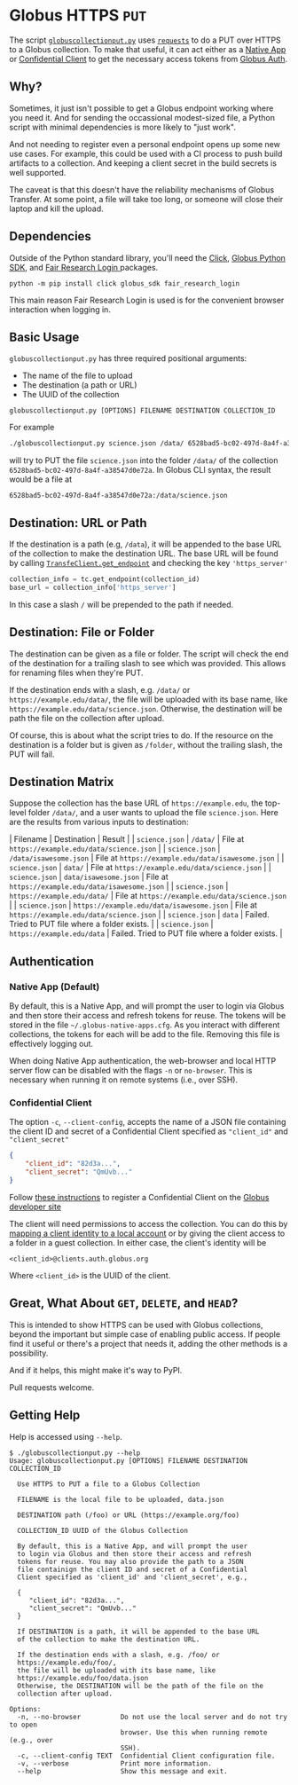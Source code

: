 # Globus HTTPS `PUT`

The script [`globuscollectionput.py`](../scripts/globuscollectionput.py) uses
[`requests`](https://requests.readthedocs.io/en/latest/) to do a PUT
over HTTPS to a Globus collection. To make that useful, it can act
either as a [Native
App](https://globus-sdk-python.readthedocs.io/en/stable/examples/native_app.html)
or [Confidential
Client](https://globus-sdk-python.readthedocs.io/en/stable/examples/client_credentials.html)
to get the necessary access tokens from [Globus Auth](https://docs.globus.org/api/auth/).

## Why?

Sometimes, it just isn't possible to get a Globus endpoint working where you
need it. And for sending the occassional modest-sized file, a Python
script with minimal dependencies is more likely to "just work". 

And not needing to register even a personal endpoint opens up some new
use cases. For example, this could be used with a CI process to push build
 artifacts to a collection. And keeping a client secret in the build
 secrets is well supported.
 
The caveat is that this doesn't have the reliability mechanisms of
Globus Transfer. At some point, a file will take too long, or someone
will close their laptop and kill the upload.

## Dependencies

Outside of the Python standard library, you'll need the
[Click](https://click.palletsprojects.com/), [Globus Python
SDK](https://globus-sdk-python.readthedocs.io/), and [Fair Research
Login ](https://github.com/fair-research/native-login) packages.

```
python -m pip install click globus_sdk fair_research_login
```

This main reason Fair Research Login is used is for the convenient
browser interaction when logging in.

## Basic Usage

`globuscollectionput.py` has three required positional arguments:
- The name of the file to upload
- The destination (a path or URL)
- The UUID of the collection

```
globuscollectionput.py [OPTIONS] FILENAME DESTINATION COLLECTION_ID
```

For example
```bash
./globuscollectionput.py science.json /data/ 6528bad5-bc02-497d-8a4f-a38547d0e72a
```
will try to PUT the file `science.json` into the folder `/data/` of
the collection `6528bad5-bc02-497d-8a4f-a38547d0e72a`. In Globus CLI
syntax, the result would be a file at

```
6528bad5-bc02-497d-8a4f-a38547d0e72a:/data/science.json
```

## Destination: URL or Path

If the destination is a path (e.g, `/data`), it will be appended to
the base URL of the collection to make the destination URL. The base
URL will be found by calling [`TransfeClient.get_endpoint`](https://globus-sdk-python.readthedocs.io/en/stable/services/transfer.html#globus_sdk.TransferClient.get_endpoint)
and checking the key `'https_server'`
```python
collection_info = tc.get_endpoint(collection_id)
base_url = collection_info['https_server']
```

In this case a slash `/` will be prepended to the path if needed.

## Destination: File or Folder

The destination can be given as a file or folder. The script will
check the end of the destination for a trailing slash to see which was
provided. This allows for renaming files when they're PUT.

If the destination ends with a slash, e.g. `/data/` or
  `https://example.edu/data/`, the file will be uploaded with its base
  name, like `https://example.edu/data/science.json`. Otherwise, the
  destination will be path the file on the collection after upload.

Of course, this is about what the script tries to do. If the
resource on the destination is a folder but is given as `/folder`,
without the trailing slash, the PUT will fail.

## Destination Matrix

Suppose the collection has the base URL of `https://example.edu`, the
top-level folder `/data/`, and a user wants to upload the file
`science.json`. Here are the results from various inputs to destination:

| Filename | Destination | Result |
| `science.json` | `/data/`                                                                     | File at `https://example.edu/data/science.json`      |
| `science.json` | `/data/isawesome.json`                                         | File at `https://example.edu/data/isawesome.json`  |
| `science.json` | `data/`                                                                       | File at `https://example.edu/data/science.json`      |
| `science.json` | `data/isawesome.json`                                           | File at `https://example.edu/data/isawesome.json`  |
| `science.json` | `https://example.edu/data/`                               | File at `https://example.edu/data/science.json`      |
| `science.json` |  `https://example.edu/data/isawesome.json`  | File at `https://example.edu/data/science.json`      |
| `science.json` |  `data`                                                                        | Failed.  Tried to PUT file where a folder exists.                      |
| `science.json` | `https://example.edu/data`                                 | Failed.  Tried to PUT file where a folder exists.                      |

## Authentication

### Native App (Default)

By default, this is a Native App, and will prompt the user to login
via Globus and then store their access and refresh  tokens for
reuse. The tokens will be stored in the file
`~/.globus-native-apps.cfg`. As you interact with different
collections, the tokens for each will be add to the file. Removing
this file is effectively logging out.

When doing Native App authentication, the web-browser and local HTTP
server flow can be disabled with the flags `-n` or `no-browser`. This is
necessary when running it on remote systems (i.e., over SSH).

### Confidential Client

The option `-c`, `--client-config`, accepts the name of a JSON file
containing the  client ID and secret of a Confidential Client
specified as `"client_id"` and `"client_secret"`
  
```json
{
	"client_id": "82d3a...",
    "client_secret": "QmUvb..."
}
```

Follow [these
instructions](https://docs.globus.org/api/auth/developer-guide/#register-app)
to register a Confidential Client on the [Globus developer site](https://developers.globus.org)

The client will need permissions to access the collection. You can do
this by [mapping a client identity to a local
account](https://docs.globus.org/globus-connect-server/v5/use-client-credentials/)
or by giving the client access to a folder in a guest collection. In
either case, the client's identity will be
```
<client_id>@clients.auth.globus.org
```

Where `<client_id>` is the UUID of the client.

## Great, What About `GET`, `DELETE`, and `HEAD`?

This is intended to show HTTPS can be used with Globus collections,
beyond the important but simple case of enabling public access. If
people find it useful or there's a project that needs it, adding the
other methods is a possibility.

And if it helps, this might make it's way to PyPI.

Pull requests welcome.

## Getting Help

Help is accessed using `--help`.

```
$ ./globuscollectionput.py --help
Usage: globuscollectionput.py [OPTIONS] FILENAME DESTINATION COLLECTION_ID

  Use HTTPS to PUT a file to a Globus Collection

  FILENAME is the local file to be uploaded, data.json

  DESTINATION path (/foo) or URL (https://example.org/foo)

  COLLECTION_ID UUID of the Globus Collection

  By default, this is a Native App, and will prompt the user
  to login via Globus and then store their access and refresh
  tokens for reuse. You may also provide the path to a JSON
  file containign the client ID and secret of a Confidential
  Client specified as 'client_id' and 'client_secret', e.g.,
  
  {
     "client_id": "82d3a...",
     "client_secret": "QmUvb..."
  }

  If DESTINATION is a path, it will be appended to the base URL
  of the collection to make the destination URL.

  If the destination ends with a slash, e.g. /foo/ or
  https://example.edu/foo/,
  the file will be uploaded with its base name, like
  https://example.edu/foo/data.json
  Otherwise, the DESTINATION will be the path of the file on the
  collection after upload.

Options:
  -n, --no-browser          Do not use the local server and do not try to open
                            browser. Use this when running remote (e.g., over
                            SSH).
  -c, --client-config TEXT  Confidential Client configuration file.
  -v, --verbose             Print more information.
  --help                    Show this message and exit.
```

